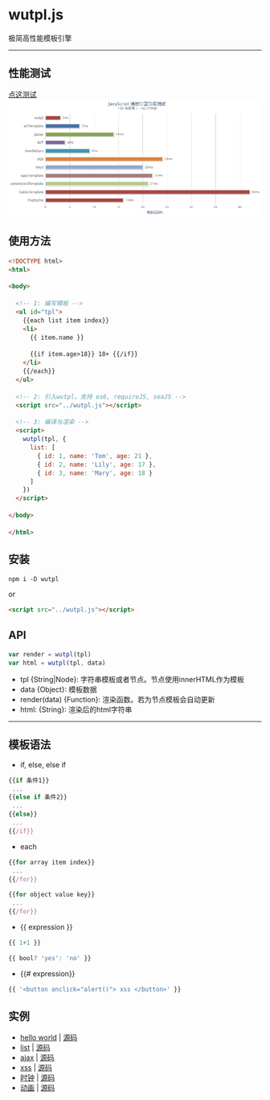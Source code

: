 
# wutpl.js
极简高性能模板引擎  


------------------------------------------
## 性能测试
[点这测试](https://wusfen.github.io/wutpl/test/template_test.html?v=20190304.1644)  
![性能测试](test/test.20190308.1422.png)  


## 使用方法
```html
<!DOCTYPE html>
<html>

<body>
  
  <!-- 1: 编写模板 -->
  <ul id="tpl">
    {{each list item index}}
    <li>
      {{ item.name }}

      {{if item.age>18}} 18+ {{/if}}
    </li>
    {{/each}}
  </ul>

  <!-- 2: 引入wutpl。支持 es6, requireJS, seaJS -->
  <script src="../wutpl.js"></script>

  <!-- 3: 编译与渲染 -->
  <script>
    wutpl(tpl, {
      list: [
        { id: 1, name: 'Tom', age: 21 },
        { id: 2, name: 'Lily', age: 17 },
        { id: 3, name: 'Mary', age: 18 }
      ]
    })
  </script>

</body>

</html>
```

## 安装
```
npm i -D wutpl
```
or
```html
<script src="../wutpl.js"></script>
```


## API
```javascript
var render = wutpl(tpl)
var html = wutpl(tpl, data)
```
* tpl {String|Node}: 字符串模板或者节点。节点使用innerHTML作为模板
* data {Object}: 模板数据
* render(data) {Function}: 渲染函数。若为节点模板会自动更新
* html: {String}: 渲染后的html字符串


------------------------------------------
## 模板语法

* if, else, else if
```javascript
{{if 条件1}}
 ...
{{else if 条件2}}
 ...
{{else}}
 ...
{{/if}}
```
* each
```javascript
{{for array item index}}
 ...
{{/for}}
```
```javascript
{{for object value key}}
 ...
{{/for}}
```
* {{ expression }}
```javascript
{{ 1+1 }}
```
```javascript
{{ bool? 'yes': 'no' }}
```
* {{# expression}}
```javascript
{{ '<button onclick="alert()"> xss </button>' }}
```


## 实例

* [hello world](https://wusfen.github.io/wutpl/examples/helloWorld.html) | [源码](examples/helloWorld.html)
* [list](https://wusfen.github.io/wutpl/examples/list.html) | [源码](examples/list.html)
* [ajax](https://wusfen.github.io/wutpl/examples/ajax.html) | [源码](examples/ajax.html)
* [xss](https://wusfen.github.io/wutpl/examples/xss.html) | [源码](examples/xss.html)
* [时钟](https://wusfen.github.io/wutpl/examples/time.html) | [源码](examples/time.html)
* [动画](https://wusfen.github.io/wutpl/examples/animate.html) | [源码](examples/animate.html)
